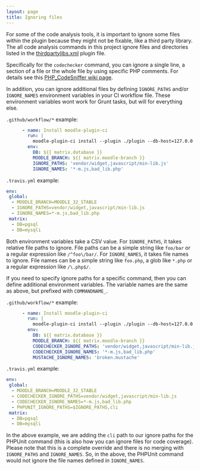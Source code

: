 ```yaml
---
layout: page
title: Ignoring files
---
```


For some of the code analysis tools, it is important to ignore some files within the plugin because they might not be
fixable, like a third party library.  The all code analysis commands in this project ignore files and directories
listed in the [thirdpartylibs.xml](https://docs.moodle.org/dev/Plugin_files#thirdpartylibs.xml) plugin file.

Specifically for the `codechecker` command, you can ignore a single line, a section of a file or the whole file by
using specific PHP comments.  For details see this
[PHP_CodeSniffer wiki page](https://github.com/squizlabs/PHP_CodeSniffer/wiki/Advanced-Usage).

In addition, you can ignore additional files by defining `IGNORE_PATHS` and/or `IGNORE_NAMES` environment variables
in your CI workflow file.  These environment variables wont work for Grunt tasks, but will for everything else.

`.github/workflow/*` example:

```yaml
      - name: Install moodle-plugin-ci
        run: |
          moodle-plugin-ci install --plugin ./plugin --db-host=127.0.0.1
        env:
          DB: ${{ matrix.database }}
          MOODLE_BRANCH: ${{ matrix.moodle-branch }}
          IGNORE_PATHS: 'vendor/widget,javascript/min-lib.js'
          IGNORE_NAMES: '*-m.js,bad_lib.php'
```

`.travis.yml` example:

```yaml
env:
 global:
  - MOODLE_BRANCH=MOODLE_32_STABLE
  - IGNORE_PATHS=vendor/widget,javascript/min-lib.js
  - IGNORE_NAMES=*-m.js,bad_lib.php
 matrix:
  - DB=pgsql
  - DB=mysqli
```

Both environment variables take a CSV value.  For `IGNORE_PATHS`, it takes relative file paths to ignore.  File paths
can be a simple string like `foo/bar` or a regular expression like `/^foo\/bar/`.  For `IGNORE_NAMES`, it takes
file names to ignore.  File names can be a simple string like `foo.php`, a glob like `*.php` or a regular expression
like `/\.php$/`.

If you need to specify ignore paths for a specific command, then you can define additional environment variables.  The
variable names are the same as above, but prefixed with `COMMANDNAME_`.

`.github/workflow/*` example:

```yaml
      - name: Install moodle-plugin-ci
        run: |
          moodle-plugin-ci install --plugin ./plugin --db-host=127.0.0.1
        env:
          DB: ${{ matrix.database }}
          MOODLE_BRANCH: ${{ matrix.moodle-branch }}
          CODECHECKER_IGNORE_PATHS: 'vendor/widget,javascript/min-lib.js'
          CODECHECKER_IGNORE_NAMES: '*-m.js,bad_lib.php'
          MUSTACHE_IGNORE_NAMES: 'broken.mustache'
```

`.travis.yml` example:

```yaml
env:
 global:
  - MOODLE_BRANCH=MOODLE_32_STABLE
  - CODECHECKER_IGNORE_PATHS=vendor/widget,javascript/min-lib.js
  - CODECHECKER_IGNORE_NAMES=*-m.js,bad_lib.php
  - PHPUNIT_IGNORE_PATHS=$IGNORE_PATHS,cli
 matrix:
  - DB=pgsql
  - DB=mysqli
```

In the above example, we are adding the `cli` path to our ignore paths for the PHPUnit command (this is also how you
can ignore files for code coverage).  Please note that this is a complete override and there is no merging with
`IGNORE_PATHS` and `IGNORE_NAMES`.  So, in the above, the PHPUnit command would not ignore the file names
defined in `IGNORE_NAMES`.
